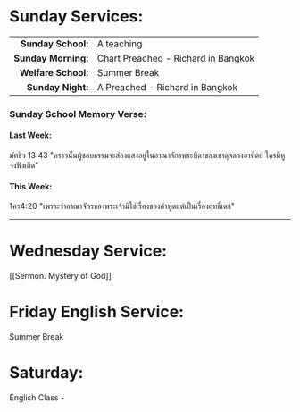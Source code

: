 

# Sunday Services:

| | |
| --:|:-- |
| **Sunday School:**  |	A teaching
| **Sunday Morning:** |	Chart Preached - Richard in Bangkok
| **Welfare School:** |	Summer Break
| **Sunday Night:**   |  A Preached - Richard in Bangkok

### Sunday School Memory Verse:
#### Last Week: 

มัทธิว 13:43 "คราวนั้นผู้ชอบธรรมจะส่องแสงอยู่ในอาณาจักรพระบิดาของเขาดุจดวงอาทิตย์ ใครมีหูจงฟังเถิด"

#### This Week:

1คร4:20 "เพราะว่าอาณาจักรของพระเจ้ามิใช่เรื่องของคำพูดแต่เป็นเรื่องฤทธิ์เดช"

---
# Wednesday Service:

[[Sermon. Mystery of God]]

# Friday English Service:

Summer Break

# Saturday:

English Class - 